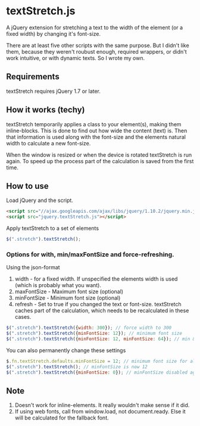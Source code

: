 <!--
## To do
inline-block elements and block elements with width? Width auto for calc-class?
Font declared with "!important"?
New event binding method. Current one binds a new event every time textStretch is run. Better to bind one event, which goes through some list of methods or elements.
Document every aspect
Test with web fonts again
Test browsers & mobile browsers (pinch-zoom)
Put up forkable codepen-link
Set up grunt-script for minification
More cases?
Go back to cloning instead?
-->

# textStretch.js

A jQuery extension for stretching a text to the width of the element (or a fixed width) by changing it's font-size.

There are at least five other scripts with the same purpose. But I didn't like them, because they weren't roubust enough, required wrappers, or didn't work intuitive, or with dynamic texts. So I wrote my own.


## Requirements
textStretch requires jQuery 1.7 or later.

## How it works (techy)
textStretch temporarily applies a class to your element(s), making them inline-blocks. This is done to find out how wide the content (text) is. Then that information is used along with the font-size and the elements natural width to calculate a new font-size.

When the window is resized or when the device is rotated textStretch is run again. To speed up the process part of the calculation is saved from the first time.

## How to use
Load jQuery and the script.

```html
<script src="//ajax.googleapis.com/ajax/libs/jquery/1.10.2/jquery.min.js"></script>
<script src="jquery.textStretch.js"></script>
```

Apply textStretch to a set of elements

```javascript
$(".stretch").textStretch();
```

### Options for with, min/maxFontSize and force-refreshing.
Using the json-format

1. width - for a fixed width. If unspecified the elements width is used (which is probably what you want).
2. maxFontSize - Maximum font size (optional)
3. minFontSize - Minimum font size (optional)
4. refresh - Set to true if you changed the text or font-size. textStretch caches part of the calculation, which needs to be recalculated in these cases.

```javascript
$(".stretch").textStretch({width: 300}); // force width to 300
$(".stretch").textStretch({minFontSize: 12}); // minimum font size
$(".stretch").textStretch({minFontSize: 12, minFontSize: 64}); // min & max font-size
```

You can also permanently change these settings

```javascript
$.fn.textStretch.defaults.minFontSize = 12; // minimum font size for all calls
$(".stretch").textStretch(); // minFontSize is now 12
$(".stretch").textStretch({minFontSize: 0}); // minFontSize disabled again
```

## Note
1. Doesn't work for inline-elements. It really wouldn't make sense if it did.
2. If using web fonts, call from window.load, not document.ready. Else it will be calculated for the fallback font.